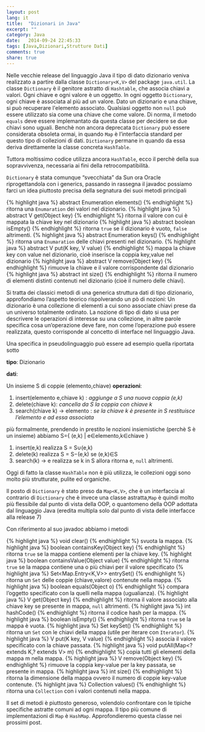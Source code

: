 ```yaml
---
layout: post
lang: it
title:  "Dizionari in Java"
excerpt: ""
category: Java
date:   2014-09-24 22:45:33
tags: [Java,Dizionari,Strutture Dati]
comments: true
share: true
---
```



Nelle vecchie release del linguaggio Java il tipo di dato dizionario veniva realizzato a partire dalla classe `Dictionary<K,V>` del package `java.util`. 
La classe `Dictionary` è il genitore astratto di `Hashtable`, che associa chiavi a valori. Ogni chiave e ogni valore è un oggetto. In ogni oggetto `Dictionary`, ogni chiave è associata al più ad un valore. Dato un dizionario e una chiave, si può recuperare l'elemento associato. Qualsiasi oggetto non `null` può essere utilizzato sia come una chiave che come valore. 
Di norma, il metodo `equals` deve essere implemantato da questa classe per decidere se due chiavi sono uguali.
Benchè non ancora deprecata `Dictionary` può essere considerata obsoleta ormai, in quando `Map` è l’interfaccia standard per questo tipo di collezioni di dati. `Dictionary` permane in quando da essa deriva direttamente la classe concreta `HashTable`.

Tuttora moltissimo codice utilizza ancora `HashTable`, ecco il perchè della sua sopravvivenza, necessaria ai fini della retrocompatibilità.

`Dictionary` è stata comunque “svecchiata” da Sun ora Oracle riprogettandola con i generics, passando in rassegna il javadoc possiamo farci un idea piuttosto precisa della segnatura dei suoi metodi principali

{% highlight java %}
abstract Enumeration<V> elements() 
{% endhighlight %}
ritorna una `Enumaration` dei valori nel dizionario.
{% highlight java %}
abstract V get(Object key) 
{% endhighlight %}
ritorna il valore con cui è mappata la chiave key nel dizionario
{% highlight java %}
abstract boolean isEmpty() 
{% endhighlight %}
ritorna `true` se il dizionario è vuoto, `false` altrimenti.
{% highlight java %}
abstract Enumeration<K> keys() 
{% endhighlight %}
ritorna una `Enumaration` delle chiavi presenti nel dizionario.
{% highlight java %}
abstract V put(K key, V value) 
{% endhighlight %}
mappa la chiave key con value nel dizionario, cioè inserisce la coppia key,value nel dizionario
{% highlight java %}
abstract V remove(Object key) 
{% endhighlight %}
rimuove la chiave e il valore corrispondente dal dizionario
{% highlight java %}
abstract int size() 
{% endhighlight %}
ritorna il numero di elementi distinti contenuti nel dizionario (cioè il numero delle chiavi).

Si tratta dei classici metodi di una generica struttura dati di tipo dizionario, approfondiamo l’aspetto teorico rispolverando un pò di nozioni:
Un dizionario è una collezione di elementi a cui sono associate chiavi prese da un universo totalmente ordinato. La nozione di tipo di dato si usa per descrivere le operazioni di interesse su una collezione, in altre parole specifica cosa un’operazione deve fare, non come l’operazione può essere realizzata, questo corrisponde al concetto di interface nel linguaggio Java.

Una specifica in pseudolinguaggio può essere ad esempio quella riportata sotto

**tipo**: 
Dizionario

**dati**: 

Un insieme S di coppie (elemento,chiave)
**operazioni**:

1. insert(elemento e,chiave k) : *aggiunge a S una nuova coppia (e,k)*
2. delete(chiave k): *cancella da S la coppia con chiave k*
3. search(chiave k) -> elemento : *se la chiave k è presente in S restituisce l’elemento e ad essa associata*

più formalmente, prendendo in prestito le nozioni insiemistiche (perchè S è un insieme) abbiamo 
S={ (e,k) | e&isin;elemento,k&isin;chiave }

1. insert(e,k)     realizza S = S&#8746;(e,k)
2. delete(k)       realizza S = S&minus;(e,k) se (e,k)&isin;S
3. search(k) -> e  realizza se k in S allora ritorna e, `null` altrimenti.
           
Oggi di fatto la classe `HashTable` non è più utilizza, le collezioni oggi sono molto più strutturate, pulite ed organiche.

Il posto di `Dictionary` è stato preso da `Map<K,V>`, che è un interfaccia al contrario di `Dictionary` che è invece una classe astratta,`Map` è quindi molto più flessibile dal punto di vista della OOP, o quantomeno della OOP adottata dal linguaggio Java (eredita multipla solo dal punto di vista delle interfacce alla release 7)

Con riferimento al suo javadoc abbiamo i metodi

{% highlight java %}
void clear()
{% endhighlight %}
svuota la mappa.
{% highlight java %}
boolean containsKey(Object key)
{% endhighlight %}
ritorna `true` se la mappa contiene elementi per la chiave key.
{% highlight java %}
boolean containsValue(Object value)
{% endhighlight %}
ritorna `true` se la mappa contiene una o più chiavi per il valore specificato
{% highlight java %}
Set<Map.Entry<K,V>> entrySet()
{% endhighlight %}
ritorna un `Set` delle coppie (chiave,valore) contenute nella mappa.
{% highlight java %}
boolean equals(Object o)
{% endhighlight %}
compara l’oggetto specificato con la quelli nella mappa (ugualianza).
{% highlight java %}
V get(Object key)
{% endhighlight %}
ritorna il valore associato alla chiave key se presente in mappa, `null` altrimenti.
{% highlight java %}
int hashCode()
{% endhighlight %}
ritorna il codice hash per la mappa.
{% highlight java %}
boolean isEmpty()
{% endhighlight %}
ritorna `true` se la mappa è vuota.
{% highlight java %}
Set<K> keySet()
{% endhighlight %}
ritorna un `Set` con le chiavi della mappa (utile per iterare con `Iterator`).
{% highlight java %}
V put(K key, V value)
{% endhighlight %}
associa il valore specificato con la chiave passata.
{% highlight java %}
void putAll(Map<? extends K,? extends V> m)
{% endhighlight %}
copia tutti gli elementi della mappa m nella mappa.
{% highlight java %}
V remove(Object key)
{% endhighlight %}
rimuove la coppia key-value per la key passata, se presente in mappa.
{% highlight java %}
int size()
{% endhighlight %}
ritorna la dimensione della mappa ovvero il numero di coppie key-value contenute.
{% highlight java %}
Collection<V> values()
{% endhighlight %}
ritorna una `Collection` con i valori contenuti nella mappa.

Il set di metodi è piuttosto generoso, volendolo confrontare con le tipiche specifiche astratte comuni ad ogni mappa.
Il tipo più comune di implementazioni di `Map` è `HashMap`. Approfondieremo questa classe nei prossimi post.

